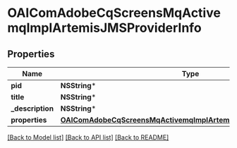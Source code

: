 # OAIComAdobeCqScreensMqActivemqImplArtemisJMSProviderInfo

## Properties
Name | Type | Description | Notes
------------ | ------------- | ------------- | -------------
**pid** | **NSString*** |  | [optional] 
**title** | **NSString*** |  | [optional] 
**_description** | **NSString*** |  | [optional] 
**properties** | [**OAIComAdobeCqScreensMqActivemqImplArtemisJMSProviderProperties***](OAIComAdobeCqScreensMqActivemqImplArtemisJMSProviderProperties.md) |  | [optional] 

[[Back to Model list]](../README.md#documentation-for-models) [[Back to API list]](../README.md#documentation-for-api-endpoints) [[Back to README]](../README.md)


